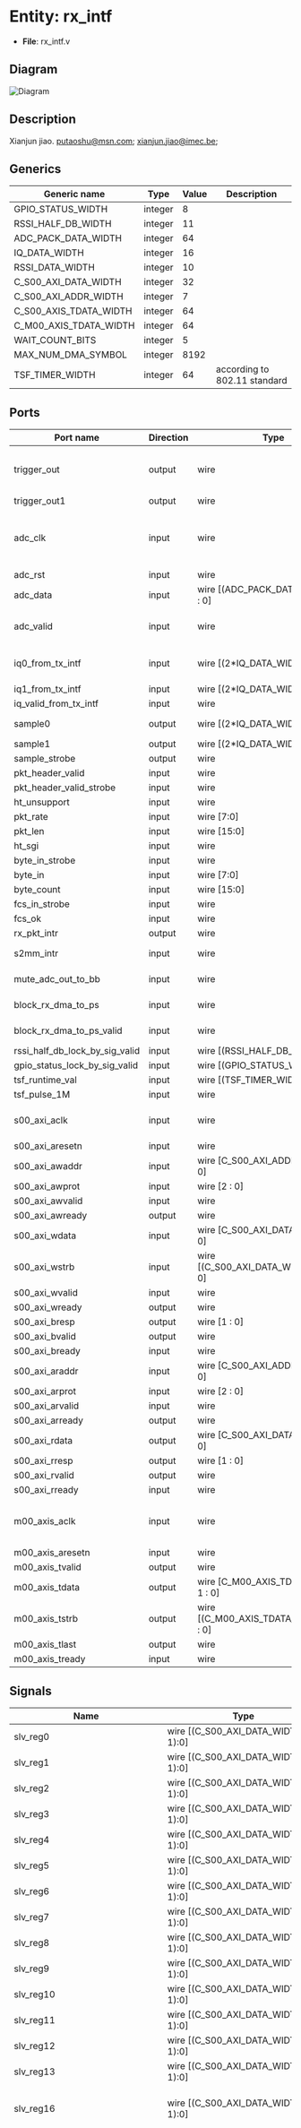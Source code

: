 # Entity: rx_intf

- **File**: rx_intf.v
## Diagram

![Diagram](rx_intf.svg "Diagram")
## Description

 Xianjun jiao. putaoshu@msn.com; xianjun.jiao@imec.be;

## Generics

| Generic name           | Type    | Value | Description                    |
| ---------------------- | ------- | ----- | ------------------------------ |
| GPIO_STATUS_WIDTH      | integer | 8     |                                |
| RSSI_HALF_DB_WIDTH     | integer | 11    |                                |
| ADC_PACK_DATA_WIDTH    | integer | 64    |                                |
| IQ_DATA_WIDTH          | integer | 16    |                                |
| RSSI_DATA_WIDTH        | integer | 10    |                                |
| C_S00_AXI_DATA_WIDTH   | integer | 32    |                                |
| C_S00_AXI_ADDR_WIDTH   | integer | 7     |                                |
| C_S00_AXIS_TDATA_WIDTH | integer | 64    |                                |
| C_M00_AXIS_TDATA_WIDTH | integer | 64    |                                |
| WAIT_COUNT_BITS        | integer | 5     |                                |
| MAX_NUM_DMA_SYMBOL     | integer | 8192  |                                |
| TSF_TIMER_WIDTH        | integer | 64    |  according to 802.11 standard  |
## Ports

| Port name                      | Direction | Type                                    | Description                                                       |
| ------------------------------ | --------- | --------------------------------------- | ----------------------------------------------------------------- |
| trigger_out                    | output    | wire                                    |  -------------debug purpose----------------                       |
| trigger_out1                   | output    | wire                                    |                                                                   |
| adc_clk                        | input     | wire                                    |  -------------debug purpose---------------- from ad9361_adc_pack  |
| adc_rst                        | input     | wire                                    |                                                                   |
| adc_data                       | input     | wire [(ADC_PACK_DATA_WIDTH-1) : 0]      |                                                                   |
| adc_valid                      | input     | wire                                    | (* mark_debug = "true" *) input wire adc_sync,                    |
| iq0_from_tx_intf               | input     | wire [(2*IQ_DATA_WIDTH-1) : 0]          |  I/Q ports from tx_intf for loop back                             |
| iq1_from_tx_intf               | input     | wire [(2*IQ_DATA_WIDTH-1) : 0]          |                                                                   |
| iq_valid_from_tx_intf          | input     | wire                                    |                                                                   |
| sample0                        | output    | wire [(2*IQ_DATA_WIDTH-1) : 0]          |  Ports to openofdm rx                                             |
| sample1                        | output    | wire [(2*IQ_DATA_WIDTH-1) : 0]          |                                                                   |
| sample_strobe                  | output    | wire                                    |                                                                   |
| pkt_header_valid               | input     | wire                                    |                                                                   |
| pkt_header_valid_strobe        | input     | wire                                    |                                                                   |
| ht_unsupport                   | input     | wire                                    |                                                                   |
| pkt_rate                       | input     | wire [7:0]                              |                                                                   |
| pkt_len                        | input     | wire [15:0]                             |                                                                   |
| ht_sgi                         | input     | wire                                    |                                                                   |
| byte_in_strobe                 | input     | wire                                    |                                                                   |
| byte_in                        | input     | wire [7:0]                              |                                                                   |
| byte_count                     | input     | wire [15:0]                             |                                                                   |
| fcs_in_strobe                  | input     | wire                                    |                                                                   |
| fcs_ok                         | input     | wire                                    |                                                                   |
| rx_pkt_intr                    | output    | wire                                    |  interrupt to PS                                                  |
| s2mm_intr                      | input     | wire                                    |  interrupt from xilixn axi dma                                    |
| mute_adc_out_to_bb             | input     | wire                                    | in acc clock domain                                               |
| block_rx_dma_to_ps             | input     | wire                                    | if addr filter is on in xpu                                       |
| block_rx_dma_to_ps_valid       | input     | wire                                    | if addr filter is on in xpu                                       |
| rssi_half_db_lock_by_sig_valid | input     | wire [(RSSI_HALF_DB_WIDTH-1):0]         |                                                                   |
| gpio_status_lock_by_sig_valid  | input     | wire [(GPIO_STATUS_WIDTH-1):0]          |                                                                   |
| tsf_runtime_val                | input     | wire [(TSF_TIMER_WIDTH-1):0]            |                                                                   |
| tsf_pulse_1M                   | input     | wire                                    |                                                                   |
| s00_axi_aclk                   | input     | wire                                    |  Ports of Axi Slave Bus Interface S00_AXI                         |
| s00_axi_aresetn                | input     | wire                                    |                                                                   |
| s00_axi_awaddr                 | input     | wire [C_S00_AXI_ADDR_WIDTH-1 : 0]       |                                                                   |
| s00_axi_awprot                 | input     | wire [2 : 0]                            |                                                                   |
| s00_axi_awvalid                | input     | wire                                    |                                                                   |
| s00_axi_awready                | output    | wire                                    |                                                                   |
| s00_axi_wdata                  | input     | wire [C_S00_AXI_DATA_WIDTH-1 : 0]       |                                                                   |
| s00_axi_wstrb                  | input     | wire [(C_S00_AXI_DATA_WIDTH/8)-1 : 0]   |                                                                   |
| s00_axi_wvalid                 | input     | wire                                    |                                                                   |
| s00_axi_wready                 | output    | wire                                    |                                                                   |
| s00_axi_bresp                  | output    | wire [1 : 0]                            |                                                                   |
| s00_axi_bvalid                 | output    | wire                                    |                                                                   |
| s00_axi_bready                 | input     | wire                                    |                                                                   |
| s00_axi_araddr                 | input     | wire [C_S00_AXI_ADDR_WIDTH-1 : 0]       |                                                                   |
| s00_axi_arprot                 | input     | wire [2 : 0]                            |                                                                   |
| s00_axi_arvalid                | input     | wire                                    |                                                                   |
| s00_axi_arready                | output    | wire                                    |                                                                   |
| s00_axi_rdata                  | output    | wire [C_S00_AXI_DATA_WIDTH-1 : 0]       |                                                                   |
| s00_axi_rresp                  | output    | wire [1 : 0]                            |                                                                   |
| s00_axi_rvalid                 | output    | wire                                    |                                                                   |
| s00_axi_rready                 | input     | wire                                    |                                                                   |
| m00_axis_aclk                  | input     | wire                                    |  Ports of Axi Master Bus Interface M00_AXIS to PS                 |
| m00_axis_aresetn               | input     | wire                                    |                                                                   |
| m00_axis_tvalid                | output    | wire                                    |                                                                   |
| m00_axis_tdata                 | output    | wire [C_M00_AXIS_TDATA_WIDTH-1 : 0]     |                                                                   |
| m00_axis_tstrb                 | output    | wire [(C_M00_AXIS_TDATA_WIDTH/8)-1 : 0] |                                                                   |
| m00_axis_tlast                 | output    | wire                                    |                                                                   |
| m00_axis_tready                | input     | wire                                    |                                                                   |
## Signals

| Name                            | Type                                    | Description                                                                                                                                                                                                                                                                                                                                                                                                                                                                                                                                                                                                                                                                                                                                                                                |
| ------------------------------- | --------------------------------------- | ------------------------------------------------------------------------------------------------------------------------------------------------------------------------------------------------------------------------------------------------------------------------------------------------------------------------------------------------------------------------------------------------------------------------------------------------------------------------------------------------------------------------------------------------------------------------------------------------------------------------------------------------------------------------------------------------------------------------------------------------------------------------------------------ |
| slv_reg0                        | wire [(C_S00_AXI_DATA_WIDTH-1):0]       |                                                                                                                                                                                                                                                                                                                                                                                                                                                                                                                                                                                                                                                                                                                                                                                            |
| slv_reg1                        | wire [(C_S00_AXI_DATA_WIDTH-1):0]       |                                                                                                                                                                                                                                                                                                                                                                                                                                                                                                                                                                                                                                                                                                                                                                                            |
| slv_reg2                        | wire [(C_S00_AXI_DATA_WIDTH-1):0]       |                                                                                                                                                                                                                                                                                                                                                                                                                                                                                                                                                                                                                                                                                                                                                                                            |
| slv_reg3                        | wire [(C_S00_AXI_DATA_WIDTH-1):0]       |                                                                                                                                                                                                                                                                                                                                                                                                                                                                                                                                                                                                                                                                                                                                                                                            |
| slv_reg4                        | wire [(C_S00_AXI_DATA_WIDTH-1):0]       |                                                                                                                                                                                                                                                                                                                                                                                                                                                                                                                                                                                                                                                                                                                                                                                            |
| slv_reg5                        | wire [(C_S00_AXI_DATA_WIDTH-1):0]       |                                                                                                                                                                                                                                                                                                                                                                                                                                                                                                                                                                                                                                                                                                                                                                                            |
| slv_reg6                        | wire [(C_S00_AXI_DATA_WIDTH-1):0]       |                                                                                                                                                                                                                                                                                                                                                                                                                                                                                                                                                                                                                                                                                                                                                                                            |
| slv_reg7                        | wire [(C_S00_AXI_DATA_WIDTH-1):0]       |                                                                                                                                                                                                                                                                                                                                                                                                                                                                                                                                                                                                                                                                                                                                                                                            |
| slv_reg8                        | wire [(C_S00_AXI_DATA_WIDTH-1):0]       |                                                                                                                                                                                                                                                                                                                                                                                                                                                                                                                                                                                                                                                                                                                                                                                            |
| slv_reg9                        | wire [(C_S00_AXI_DATA_WIDTH-1):0]       |                                                                                                                                                                                                                                                                                                                                                                                                                                                                                                                                                                                                                                                                                                                                                                                            |
| slv_reg10                       | wire [(C_S00_AXI_DATA_WIDTH-1):0]       |                                                                                                                                                                                                                                                                                                                                                                                                                                                                                                                                                                                                                                                                                                                                                                                            |
| slv_reg11                       | wire [(C_S00_AXI_DATA_WIDTH-1):0]       |                                                                                                                                                                                                                                                                                                                                                                                                                                                                                                                                                                                                                                                                                                                                                                                            |
| slv_reg12                       | wire [(C_S00_AXI_DATA_WIDTH-1):0]       |                                                                                                                                                                                                                                                                                                                                                                                                                                                                                                                                                                                                                                                                                                                                                                                            |
| slv_reg13                       | wire [(C_S00_AXI_DATA_WIDTH-1):0]       |                                                                                                                                                                                                                                                                                                                                                                                                                                                                                                                                                                                                                                                                                                                                                                                            |
| slv_reg16                       | wire [(C_S00_AXI_DATA_WIDTH-1):0]       |  wire [(C_S00_AXI_DATA_WIDTH-1):0] slv_reg14; //   wire [(C_S00_AXI_DATA_WIDTH-1):0] slv_reg15; //                                                                                                                                                                                                                                                                                                                                                                                                                                                                                                                                                                                                                                                                                         |
| m00_axis_tvalid_inner           | wire                                    |  wire [(C_S00_AXI_DATA_WIDTH-1):0] slv_reg17; //   wire [(C_S00_AXI_DATA_WIDTH-1):0] slv_reg18;   wire [(C_S00_AXI_DATA_WIDTH-1):0] slv_reg19; //   wire [(C_S00_AXI_DATA_WIDTH-1):0] slv_reg20; //   wire [(C_S00_AXI_DATA_WIDTH-1):0] slv_reg21; //   wire [(C_S00_AXI_DATA_WIDTH-1):0] slv_reg22; //   wire [(C_S00_AXI_DATA_WIDTH-1):0] slv_reg23; //   wire [(C_S00_AXI_DATA_WIDTH-1):0] slv_reg24;   wire [(C_S00_AXI_DATA_WIDTH-1):0] slv_reg25; //   wire [(C_S00_AXI_DATA_WIDTH-1):0] slv_reg26;   wire [(C_S00_AXI_DATA_WIDTH-1):0] slv_reg27; //   wire [(C_S00_AXI_DATA_WIDTH-1):0] slv_reg28; //   wire [(C_S00_AXI_DATA_WIDTH-1):0] slv_reg29; //   wire [(C_S00_AXI_DATA_WIDTH-1):0] slv_reg30; //   wire [(C_S00_AXI_DATA_WIDTH-1):0] slv_reg31; //  for direct loop back  |
| m00_axis_tdata_inner            | wire [C_M00_AXIS_TDATA_WIDTH-1 : 0]     |                                                                                                                                                                                                                                                                                                                                                                                                                                                                                                                                                                                                                                                                                                                                                                                            |
| m00_axis_tstrb_inner            | wire [(C_M00_AXIS_TDATA_WIDTH/8)-1 : 0] |                                                                                                                                                                                                                                                                                                                                                                                                                                                                                                                                                                                                                                                                                                                                                                                            |
| m00_axis_tlast_inner            | wire                                    |                                                                                                                                                                                                                                                                                                                                                                                                                                                                                                                                                                                                                                                                                                                                                                                            |
| m00_axis_tlast_auto_recover     | wire                                    |                                                                                                                                                                                                                                                                                                                                                                                                                                                                                                                                                                                                                                                                                                                                                                                            |
| emptyn_to_bb                    | wire                                    |                                                                                                                                                                                                                                                                                                                                                                                                                                                                                                                                                                                                                                                                                                                                                                                            |
| ant_data_after_sel              | wire [(ADC_PACK_DATA_WIDTH-1) : 0]      |                                                                                                                                                                                                                                                                                                                                                                                                                                                                                                                                                                                                                                                                                                                                                                                            |
| rf_i0_to_acc                    | wire [(IQ_DATA_WIDTH-1) : 0]            |                                                                                                                                                                                                                                                                                                                                                                                                                                                                                                                                                                                                                                                                                                                                                                                            |
| rf_q0_to_acc                    | wire [(IQ_DATA_WIDTH-1) : 0]            |                                                                                                                                                                                                                                                                                                                                                                                                                                                                                                                                                                                                                                                                                                                                                                                            |
| rf_i1_to_acc                    | wire [(IQ_DATA_WIDTH-1) : 0]            |                                                                                                                                                                                                                                                                                                                                                                                                                                                                                                                                                                                                                                                                                                                                                                                            |
| rf_q1_to_acc                    | wire [(IQ_DATA_WIDTH-1) : 0]            |                                                                                                                                                                                                                                                                                                                                                                                                                                                                                                                                                                                                                                                                                                                                                                                            |
| bw20_i0                         | wire [(IQ_DATA_WIDTH-1):0]              |                                                                                                                                                                                                                                                                                                                                                                                                                                                                                                                                                                                                                                                                                                                                                                                            |
| bw20_q0                         | wire [(IQ_DATA_WIDTH-1):0]              |                                                                                                                                                                                                                                                                                                                                                                                                                                                                                                                                                                                                                                                                                                                                                                                            |
| bw20_i1                         | wire [(IQ_DATA_WIDTH-1):0]              |                                                                                                                                                                                                                                                                                                                                                                                                                                                                                                                                                                                                                                                                                                                                                                                            |
| bw20_q1                         | wire [(IQ_DATA_WIDTH-1):0]              |                                                                                                                                                                                                                                                                                                                                                                                                                                                                                                                                                                                                                                                                                                                                                                                            |
| bw20_iq_valid                   | wire                                    |                                                                                                                                                                                                                                                                                                                                                                                                                                                                                                                                                                                                                                                                                                                                                                                            |
| rf_iq_loopback                  | wire [(4*IQ_DATA_WIDTH-1) : 0]          |                                                                                                                                                                                                                                                                                                                                                                                                                                                                                                                                                                                                                                                                                                                                                                                            |
| start_1trans_from_acc_to_m_axis | wire                                    |                                                                                                                                                                                                                                                                                                                                                                                                                                                                                                                                                                                                                                                                                                                                                                                            |
| data_from_acc_to_m_axis         | wire [(C_M00_AXIS_TDATA_WIDTH-1):0]     |                                                                                                                                                                                                                                                                                                                                                                                                                                                                                                                                                                                                                                                                                                                                                                                            |
| data_ready_from_acc_to_m_axis   | wire                                    |                                                                                                                                                                                                                                                                                                                                                                                                                                                                                                                                                                                                                                                                                                                                                                                            |
| fulln_from_m_axis_to_acc        | wire                                    |                                                                                                                                                                                                                                                                                                                                                                                                                                                                                                                                                                                                                                                                                                                                                                                            |
| m_axis_fifo_data_count          | wire [MAX_BIT_NUM_DMA_SYMBOL-1 : 0]     |                                                                                                                                                                                                                                                                                                                                                                                                                                                                                                                                                                                                                                                                                                                                                                                            |
| fcs_valid_internal              | wire                                    |                                                                                                                                                                                                                                                                                                                                                                                                                                                                                                                                                                                                                                                                                                                                                                                            |
| rx_pkt_intr_internal            | wire                                    |                                                                                                                                                                                                                                                                                                                                                                                                                                                                                                                                                                                                                                                                                                                                                                                            |
| intr_internal                   | wire                                    |                                                                                                                                                                                                                                                                                                                                                                                                                                                                                                                                                                                                                                                                                                                                                                                            |
| wifi_rx_iq_fifo_emptyn          | wire                                    |                                                                                                                                                                                                                                                                                                                                                                                                                                                                                                                                                                                                                                                                                                                                                                                            |
| monitor_num_dma_symbol_to_ps    | wire [(MAX_BIT_NUM_DMA_SYMBOL-1) : 0]   | wire [(MAX_BIT_NUM_DMA_SYMBOL-1) : 0] monitor_num_dma_symbol_to_pl;                                                                                                                                                                                                                                                                                                                                                                                                                                                                                                                                                                                                                                                                                                                        |
| num_dma_symbol_to_ps            | wire [(MAX_BIT_NUM_DMA_SYMBOL-1) : 0]   |                                                                                                                                                                                                                                                                                                                                                                                                                                                                                                                                                                                                                                                                                                                                                                                            |
| m_axis_auto_rst                 | wire                                    | wire fcs_invalid_from_acc_delay;                                                                                                                                                                                                                                                                                                                                                                                                                                                                                                                                                                                                                                                                                                                                                           |
| m_axis_rst                      | wire                                    |                                                                                                                                                                                                                                                                                                                                                                                                                                                                                                                                                                                                                                                                                                                                                                                            |
| enable_m_axis_auto_rst          | wire                                    |                                                                                                                                                                                                                                                                                                                                                                                                                                                                                                                                                                                                                                                                                                                                                                                            |
| ant_flag_in_rf_domain           | wire                                    |                                                                                                                                                                                                                                                                                                                                                                                                                                                                                                                                                                                                                                                                                                                                                                                            |
| mute_adc_out_to_bb_in_rf_domain | wire                                    |                                                                                                                                                                                                                                                                                                                                                                                                                                                                                                                                                                                                                                                                                                                                                                                            |
| adc_data_internal               | wire [(ADC_PACK_DATA_WIDTH-1) : 0]      |                                                                                                                                                                                                                                                                                                                                                                                                                                                                                                                                                                                                                                                                                                                                                                                            |
| adc_data_after_sel              | wire [(ADC_PACK_DATA_WIDTH-1) : 0]      |                                                                                                                                                                                                                                                                                                                                                                                                                                                                                                                                                                                                                                                                                                                                                                                            |
| data_from_acc                   | wire [(C_M00_AXIS_TDATA_WIDTH-1) : 0]   |                                                                                                                                                                                                                                                                                                                                                                                                                                                                                                                                                                                                                                                                                                                                                                                            |
| data_ready_from_acc             | wire                                    |                                                                                                                                                                                                                                                                                                                                                                                                                                                                                                                                                                                                                                                                                                                                                                                            |
| fcs_valid                       | wire                                    |                                                                                                                                                                                                                                                                                                                                                                                                                                                                                                                                                                                                                                                                                                                                                                                            |
| fcs_invalid                     | wire                                    |                                                                                                                                                                                                                                                                                                                                                                                                                                                                                                                                                                                                                                                                                                                                                                                            |
| sig_valid                       | wire                                    |                                                                                                                                                                                                                                                                                                                                                                                                                                                                                                                                                                                                                                                                                                                                                                                            |
| sig_invalid                     | wire                                    |                                                                                                                                                                                                                                                                                                                                                                                                                                                                                                                                                                                                                                                                                                                                                                                            |
| rx_pkt_sn_plus_one              | wire                                    |                                                                                                                                                                                                                                                                                                                                                                                                                                                                                                                                                                                                                                                                                                                                                                                            |
| trigger_out_internal            | wire                                    |  -------------debug purpose----------------                                                                                                                                                                                                                                                                                                                                                                                                                                                                                                                                                                                                                                                                                                                                                |
## Constants

| Name                   | Type    | Value                      | Description |
| ---------------------- | ------- | -------------------------- | ----------- |
| MAX_BIT_NUM_DMA_SYMBOL | integer | clogb2(MAX_NUM_DMA_SYMBOL) |             |
## Functions
- clogb2 <font id="function_arguments">(input integer bit_depth)</font> <font id="function_return">return (integer)</font>
## Instantiations

- xpm_cdc_array_single_inst_mute_adc: xpm_cdc_array_single
</br>**Description**
 ---------------------------fro mute_adc_out_to_bb control from acc domain to adc domain-------------------------------------

- xpm_cdc_array_single_inst_ant_flag: xpm_cdc_array_single
</br>**Description**
 ---------------------------fro antenna selection from acc domain to adc domain-------------------------------------

- adc_intf_i: adc_intf
- rx_intf_s_axi_i: rx_intf_s_axi
</br>**Description**
 Instantiation of Axi Bus Interface S00_AXI

- rx_iq_intf_i: rx_iq_intf
- byte_to_word_fcs_sn_insert_inst: byte_to_word_fcs_sn_insert
- rx_intf_pl_to_m_axis_i: rx_intf_pl_to_m_axis
- rx_intf_m_axis_i: rx_intf_m_axis
